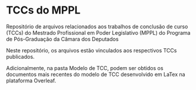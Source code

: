 # TCCs do MPPL
Repositório de arquivos relacionados aos trabalhos de conclusão de curso (TCCs) do Mestrado Profissional em Poder Legislativo (MPPL) do Programa de Pós-Graduação da Câmara dos Deputados

Neste repositório, os arquivos estão vinculados aos respectivos TCCs publicados.

Adicionalmente, na pasta Modelo de TCC, podem ser obtidos os documentos mais recentes do modelo de TCC desenvolvido em LaTex na plataforma Overleaf.
